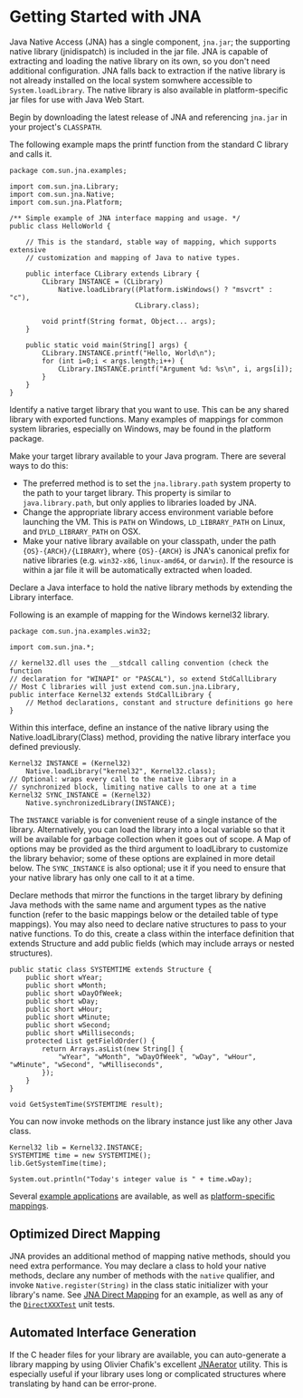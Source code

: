 Getting Started with JNA
========================

Java Native Access (JNA) has a single component, `jna.jar`; the supporting native library (jnidispatch) is included in the jar file. JNA is capable of extracting and loading the native library on its own, so you don't need additional configuration. JNA falls back to extraction if the native library is not already installed on the local system somwhere accessible to `System.loadLibrary`. The native library is also available in platform-specific jar files for use with Java Web Start.

Begin by downloading the latest release of JNA and referencing `jna.jar` in your project's `CLASSPATH`.

The following example maps the printf function from the standard C library and calls it. 

    package com.sun.jna.examples;

    import com.sun.jna.Library;
    import com.sun.jna.Native;
    import com.sun.jna.Platform;

    /** Simple example of JNA interface mapping and usage. */
    public class HelloWorld {

        // This is the standard, stable way of mapping, which supports extensive
        // customization and mapping of Java to native types.

        public interface CLibrary extends Library {
            CLibrary INSTANCE = (CLibrary)
                Native.loadLibrary((Platform.isWindows() ? "msvcrt" : "c"),
                                   CLibrary.class);

            void printf(String format, Object... args);
        }

        public static void main(String[] args) {
            CLibrary.INSTANCE.printf("Hello, World\n");
            for (int i=0;i < args.length;i++) {
                CLibrary.INSTANCE.printf("Argument %d: %s\n", i, args[i]);
            }
        }
    }

Identify a native target library that you want to use. This can be any shared library with exported functions. Many examples of mappings for common system libraries, especially on Windows, may be found in the platform package.

Make your target library available to your Java program. There are several ways to do this:

* The preferred method is to set the `jna.library.path` system property to the path to your target library. This property is similar to `java.library.path`, but only applies to libraries loaded by JNA.
* Change the appropriate library access environment variable before launching the VM. This is `PATH` on Windows, `LD_LIBRARY_PATH` on Linux, and `DYLD_LIBRARY_PATH` on OSX.
* Make your native library available on your classpath, under the path `{OS}-{ARCH}/{LIBRARY}`, where `{OS}-{ARCH}` is JNA's canonical prefix for native libraries (e.g. `win32-x86`, `linux-amd64`, or `darwin`).  If the resource is within a jar file it will be automatically extracted when loaded.

Declare a Java interface to hold the native library methods by extending the Library interface.

Following is an example of mapping for the Windows kernel32 library.

    package com.sun.jna.examples.win32;

    import com.sun.jna.*;

    // kernel32.dll uses the __stdcall calling convention (check the function
    // declaration for "WINAPI" or "PASCAL"), so extend StdCallLibrary
    // Most C libraries will just extend com.sun.jna.Library,
    public interface Kernel32 extends StdCallLibrary { 
        // Method declarations, constant and structure definitions go here
    }

Within this interface, define an instance of the native library using the Native.loadLibrary(Class) method, providing the native library interface you defined previously.

    Kernel32 INSTANCE = (Kernel32)
        Native.loadLibrary("kernel32", Kernel32.class);
    // Optional: wraps every call to the native library in a
    // synchronized block, limiting native calls to one at a time
    Kernel32 SYNC_INSTANCE = (Kernel32)
        Native.synchronizedLibrary(INSTANCE);

The `INSTANCE` variable is for convenient reuse of a single instance of the library. Alternatively, you can load the library into a local variable so that it will be available for garbage collection when it goes out of scope. A Map of options may be provided as the third argument to loadLibrary to customize the library behavior; some of these options are explained in more detail below. The `SYNC_INSTANCE` is also optional; use it if you need to ensure that your native library has only one call to it at a time.

Declare methods that mirror the functions in the target library by defining Java methods with the same name and argument types as the native function (refer to the basic mappings below or the detailed table of type mappings). You may also need to declare native structures to pass to your native functions. To do this, create a class within the interface definition that extends Structure and add public fields (which may include arrays or nested structures). 

    public static class SYSTEMTIME extends Structure {
        public short wYear;
        public short wMonth;
        public short wDayOfWeek;
        public short wDay;
        public short wHour;
        public short wMinute;
        public short wSecond;
        public short wMilliseconds;
        protected List getFieldOrder() { 
            return Arrays.asList(new String[] { 
                "wYear", "wMonth", "wDayOfWeek", "wDay", "wHour", "wMinute", "wSecond", "wMilliseconds",
            });
        }
    }

    void GetSystemTime(SYSTEMTIME result);

You can now invoke methods on the library instance just like any other Java class.

    Kernel32 lib = Kernel32.INSTANCE;
    SYSTEMTIME time = new SYSTEMTIME();
    lib.GetSystemTime(time);

    System.out.println("Today's integer value is " + time.wDay);
    
Several [example applications](https://github.com/twall/jna/tree/master/contrib) are available, as well as [platform-specific mappings](https://github.com/twall/jna/tree/master/contrib/platform).

Optimized Direct Mapping
------------------------
JNA provides an additional method of mapping native methods, should you need extra performance.  You may declare a class to hold your native methods, declare any number of methods with the `native` qualifier, and invoke `Native.register(String)` in the class static initializer with your library's name. See [JNA Direct Mapping](DirectMapping.md) for an example, as well as any of the [`DirectXXXTest`](https://github.com/twall/jna/tree/master/test/com/sun/jna) unit tests.

Automated Interface Generation
------------------------------
If the C header files for your library are available, you can auto-generate a library mapping by using Olivier Chafik's excellent [JNAerator](http://jnaerator.googlecode.com/) utility. This is especially useful if your library uses long or complicated structures where translating by hand can be error-prone.

